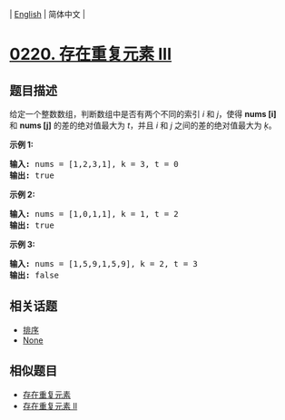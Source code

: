 
| [English](README_EN.md) | 简体中文 |
# [0220. 存在重复元素 III](https://leetcode-cn.com/problems/contains-duplicate-iii/)
## 题目描述
<p>给定一个整数数组，判断数组中是否有两个不同的索引 <em>i</em> 和 <em>j</em>，使得&nbsp;<strong>nums [i]</strong> 和&nbsp;<strong>nums [j]</strong>&nbsp;的差的绝对值最大为 <em>t</em>，并且 <em>i</em> 和 <em>j</em> 之间的差的绝对值最大为 <em>ķ</em>。</p>

<p><strong>示例&nbsp;1:</strong></p>

<pre><strong>输入:</strong> nums = [1,2,3,1], k<em> </em>= 3, t = 0
<strong>输出:</strong> true</pre>

<p><strong>示例 2:</strong></p>

<pre><strong>输入: </strong>nums = [1,0,1,1], k<em> </em>=<em> </em>1, t = 2
<strong>输出:</strong> true</pre>

<p><strong>示例 3:</strong></p>

<pre><strong>输入: </strong>nums = [1,5,9,1,5,9], k = 2, t = 3
<strong>输出:</strong> false</pre>

## 相关话题
- [排序](https://leetcode-cn.com/tag/sort)
- [None](https://leetcode-cn.com/tag/ordered-map)
## 相似题目
- [存在重复元素](../contains-duplicate/README.md)
- [存在重复元素 II](../contains-duplicate-ii/README.md)
